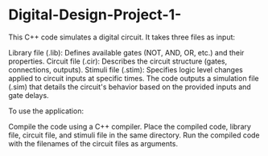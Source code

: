 # Digital-Design-Project-1-
This C++ code simulates a digital circuit. It takes three files as input:

Library file (.lib): Defines available gates (NOT, AND, OR, etc.) and their properties.
Circuit file (.cir): Describes the circuit structure (gates, connections, outputs).
Stimuli file (.stim): Specifies logic level changes applied to circuit inputs at specific times.
The code outputs a simulation file (.sim) that details the circuit's behavior based on the provided inputs and gate delays.

To use the application:

Compile the code using a C++ compiler.
Place the compiled code, library file, circuit file, and stimuli file in the same directory.
Run the compiled code with the filenames of the circuit files as arguments.
